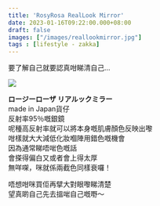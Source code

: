 ```yaml
---
title: 'RosyRosa RealLook Mirror'
date: 2023-01-16T09:22:00.000+08:00
draft: false
images: ["/images/reallookmirror.jpg"]
tags : [lifestyle - zakka]
---
```


要了解自己就要認真咁睇清自己...  

![](/images/reallookmirror.jpg)

**ロージーローザ リアルックミラー**  
made in Japan貨仔  
反射率95％嘅銀鏡  
呢種高反射率就可以將本身嘅肌膚顏色反映出嚟  
咁樣就大大減低化妝嗰陣用錯色嘅機會  
因為通常睇唔啱色嘅話  
會搽得偏白又或者會上得太厚  
無咩㗎，咪就係兩截色同樣衰囉！  
  
唔想咁咪買佢再擘大對眼嚟睇清楚  
望真啲自己先去搵啱自己嘅嘢～  
